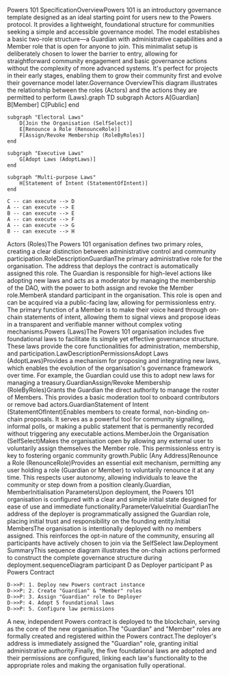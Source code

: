 Powers 101 SpecificationOverviewPowers 101 is an introductory governance template designed as an ideal starting point for users new to the Powers protocol. It provides a lightweight, foundational structure for communities seeking a simple and accessible governance model. The model establishes a basic two-role structure—a Guardian with administrative capabilities and a Member role that is open for anyone to join. This minimalist setup is deliberately chosen to lower the barrier to entry, allowing for straightforward community engagement and basic governance actions without the complexity of more advanced systems. It's perfect for projects in their early stages, enabling them to grow their community first and evolve their governance model later.Governance OverviewThis diagram illustrates the relationship between the roles (Actors) and the actions they are permitted to perform (Laws).graph TD
    subgraph Actors
        A[Guardian]
        B[Member]
        C[Public]
    end

    subgraph "Electoral Laws"
        D[Join the Organisation (SelfSelect)]
        E[Renounce a Role (RenounceRole)]
        F[Assign/Revoke Membership (RoleByRoles)]
    end

    subgraph "Executive Laws"
        G[Adopt Laws (AdoptLaws)]
    end

    subgraph "Multi-purpose Laws"
        H[Statement of Intent (StatementOfIntent)]
    end

    C -- can execute --> D
    A -- can execute --> E
    B -- can execute --> E
    A -- can execute --> F
    A -- can execute --> G
    B -- can execute --> H
Actors (Roles)The Powers 101 organisation defines two primary roles, creating a clear distinction between administrative control and community participation.RoleDescriptionGuardianThe primary administrative role for the organisation. The address that deploys the contract is automatically assigned this role. The Guardian is responsible for high-level actions like adopting new laws and acts as a moderator by managing the membership of the DAO, with the power to both assign and revoke the Member role.MemberA standard participant in the organisation. This role is open and can be acquired via a public-facing law, allowing for permissionless entry. The primary function of a Member is to make their voice heard through on-chain statements of intent, allowing them to signal views and propose ideas in a transparent and verifiable manner without complex voting mechanisms.Powers (Laws)The Powers 101 organisation includes five foundational laws to facilitate its simple yet effective governance structure. These laws provide the core functionalities for administration, membership, and participation.LawDescriptionPermissionsAdopt Laws (AdoptLaws)Provides a mechanism for proposing and integrating new laws, which enables the evolution of the organisation's governance framework over time. For example, the Guardian could use this to adopt new laws for managing a treasury.GuardianAssign/Revoke Membership (RoleByRoles)Grants the Guardian the direct authority to manage the roster of Members. This provides a basic moderation tool to onboard contributors or remove bad actors.GuardianStatement of Intent (StatementOfIntent)Enables members to create formal, non-binding on-chain proposals. It serves as a powerful tool for community signalling, informal polls, or making a public statement that is permanently recorded without triggering any executable actions.MemberJoin the Organisation (SelfSelect)Makes the organisation open by allowing any external user to voluntarily assign themselves the Member role. This permissionless entry is key to fostering organic community growth.Public (Any Address)Renounce a Role (RenounceRole)Provides an essential exit mechanism, permitting any user holding a role (Guardian or Member) to voluntarily renounce it at any time. This respects user autonomy, allowing individuals to leave the community or step down from a position cleanly.Guardian, MemberInitialisation ParametersUpon deployment, the Powers 101 organisation is configured with a clear and simple initial state designed for ease of use and immediate functionality.ParameterValueInitial GuardianThe address of the deployer is programmatically assigned the Guardian role, placing initial trust and responsibility on the founding entity.Initial MembersThe organisation is intentionally deployed with no members assigned. This reinforces the opt-in nature of the community, ensuring all participants have actively chosen to join via the SelfSelect law.Deployment SummaryThis sequence diagram illustrates the on-chain actions performed to construct the complete governance structure during deployment.sequenceDiagram
    participant D as Deployer
    participant P as Powers Contract

    D->>P: 1. Deploy new Powers contract instance
    D->>P: 2. Create "Guardian" & "Member" roles
    D->>P: 3. Assign "Guardian" role to Deployer
    D->>P: 4. Adopt 5 foundational laws
    D->>P: 5. Configure law permissions
A new, independent Powers contract is deployed to the blockchain, serving as the core of the new organisation.The "Guardian" and "Member" roles are formally created and registered within the Powers contract.The deployer's address is immediately assigned the "Guardian" role, granting initial administrative authority.Finally, the five foundational laws are adopted and their permissions are configured, linking each law's functionality to the appropriate roles and making the organisation fully operational.